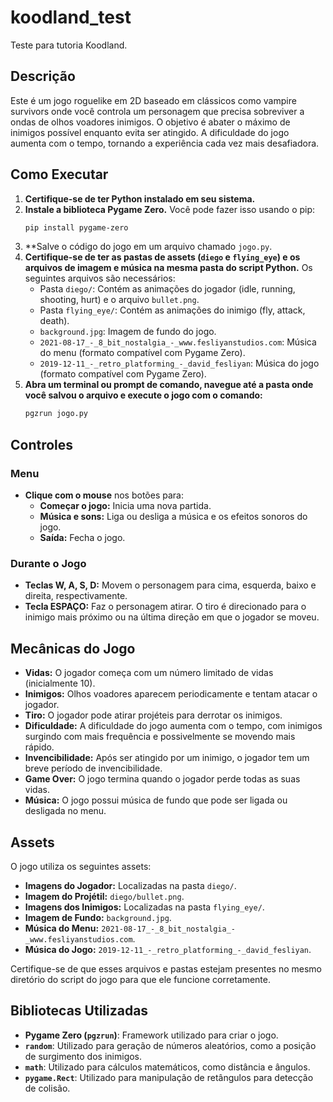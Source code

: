 # koodland_test

Teste para tutoria Koodland.

## Descrição

Este é um jogo roguelike em 2D baseado em clássicos como vampire survivors onde você controla um personagem que precisa sobreviver a ondas de olhos voadores inimigos. O objetivo é abater o máximo de inimigos possível enquanto evita ser atingido. A dificuldade do jogo aumenta com o tempo, tornando a experiência cada vez mais desafiadora.

## Como Executar

1.  **Certifique-se de ter Python instalado em seu sistema.**
2.  **Instale a biblioteca Pygame Zero.** Você pode fazer isso usando o pip:
    ```bash
    pip install pygame-zero
    ```
3.  **Salve o código do jogo em um arquivo chamado `jogo.py`.
4.  **Certifique-se de ter as pastas de assets (`diego` e `flying_eye`) e os arquivos de imagem e música na mesma pasta do script Python.** Os seguintes arquivos são necessários:
    * Pasta `diego/`: Contém as animações do jogador (idle, running, shooting, hurt) e o arquivo `bullet.png`.
    * Pasta `flying_eye/`: Contém as animações do inimigo (fly, attack, death).
    * `background.jpg`: Imagem de fundo do jogo.
    * `2021-08-17_-_8_bit_nostalgia_-_www.fesliyanstudios.com`: Música do menu (formato compatível com Pygame Zero).
    * `2019-12-11_-_retro_platforming_-_david_fesliyan`: Música do jogo (formato compatível com Pygame Zero).
5.  **Abra um terminal ou prompt de comando, navegue até a pasta onde você salvou o arquivo e execute o jogo com o comando:**
    ```bash
    pgzrun jogo.py
    ```

## Controles

### Menu

* **Clique com o mouse** nos botões para:
    * **Começar o jogo:** Inicia uma nova partida.
    * **Música e sons:** Liga ou desliga a música e os efeitos sonoros do jogo.
    * **Saída:** Fecha o jogo.

### Durante o Jogo

* **Teclas W, A, S, D:** Movem o personagem para cima, esquerda, baixo e direita, respectivamente.
* **Tecla ESPAÇO:** Faz o personagem atirar. O tiro é direcionado para o inimigo mais próximo ou na última direção em que o jogador se moveu.

## Mecânicas do Jogo

* **Vidas:** O jogador começa com um número limitado de vidas (inicialmente 10).
* **Inimigos:** Olhos voadores aparecem periodicamente e tentam atacar o jogador.
* **Tiro:** O jogador pode atirar projéteis para derrotar os inimigos.
* **Dificuldade:** A dificuldade do jogo aumenta com o tempo, com inimigos surgindo com mais frequência e possivelmente se movendo mais rápido.
* **Invencibilidade:** Após ser atingido por um inimigo, o jogador tem um breve período de invencibilidade.
* **Game Over:** O jogo termina quando o jogador perde todas as suas vidas.
* **Música:** O jogo possui música de fundo que pode ser ligada ou desligada no menu.

## Assets

O jogo utiliza os seguintes assets:

* **Imagens do Jogador:** Localizadas na pasta `diego/`.
* **Imagem do Projétil:** `diego/bullet.png`.
* **Imagens dos Inimigos:** Localizadas na pasta `flying_eye/`.
* **Imagem de Fundo:** `background.jpg`.
* **Música do Menu:** `2021-08-17_-_8_bit_nostalgia_-_www.fesliyanstudios.com`.
* **Música do Jogo:** `2019-12-11_-_retro_platforming_-_david_fesliyan`.

Certifique-se de que esses arquivos e pastas estejam presentes no mesmo diretório do script do jogo para que ele funcione corretamente.

## Bibliotecas Utilizadas

* **Pygame Zero (`pgzrun`)**: Framework utilizado para criar o jogo.
* **`random`**: Utilizado para geração de números aleatórios, como a posição de surgimento dos inimigos.
* **`math`**: Utilizado para cálculos matemáticos, como distância e ângulos.
* **`pygame.Rect`**: Utilizado para manipulação de retângulos para detecção de colisão.
